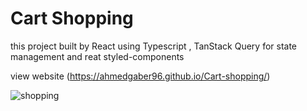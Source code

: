 # Cart Shopping
this project built by React using Typescript ,  TanStack Query for state management and reat styled-components

view website (https://ahmedgaber96.github.io/Cart-shopping/)

![shopping](https://user-images.githubusercontent.com/115731682/230931479-6d4bd836-9be6-4754-821c-27ec9ef5037f.png)
